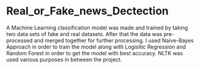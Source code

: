# Real_or_Fake_news_Dectection
A Machine Learning classification model was made and trained by taking two data sets of fake and real datasets. After that the data was pre-processed and merged together for further processing. I used Naive-Bayes Approach in order to train the model along with Logisitic Regression and Random Forest in order to get the model with best accuracy. NLTK was used various purposes in between the project.
